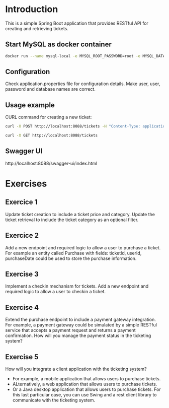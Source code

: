 
# Introduction

This is a simple Spring Boot application that provides RESTful API for creating and retrieving tickets. 

## Start MySQL as docker container

```sh
docker run --name mysql-local -e MYSQL_ROOT_PASSWORD=root -e MYSQL_DATABASE=tickets -p 3306:3306 -d mysql:latest
```

## Configuration 

Check application.properties file for configuration details. Make user, user, password and database names are correct. 

## Usage example

CURL command for creating a new ticket:

```sh
curl -X POST http://localhost:8088/tickets -H "Content-Type: application/json" -d "{\"eventName\":\"Concert\",\"eventDate\":\"2023-12-01\"}"
```

```sh
curl -X GET http://localhost:8088/tickets      
```

## Swagger UI

http://localhost:8088/swagger-ui/index.html

# Exercises

## Exercice 1 

Update ticket creation to include a ticket price and category. Update the ticket retrieval to include the ticket category as an optional filter. 

## Exercice 2 

Add a new endpoint and required logic to allow a user to purchase a ticket. For example an entity called Purchase with fields: ticketId, userId, purchaseDate could be used to store the purchase information.

## Exercise 3

Implement a checkin mechanism for tickets. Add a new endpoint and required logic to allow a user to checkin a ticket.

## Exercise 4

Extend the purchase endpoint to include a payment gateway integration. For example, a payment gateway could be simulated by a simple RESTful service that accepts a payment request and returns a payment confirmation. How will you manage the payment status in the ticketing system? 

## Exercise 5

How will you integrate a client application with the ticketing system? 
- For example, a mobile application that allows users to purchase tickets.
- ALternatively, a web application that allows users to purchase tickets.
- Or a Java desktop application that allows users to purchase tickets. For this last particular case, you can use Swing and a rest client library to communicate with the ticketing system.